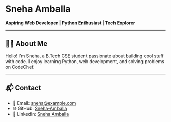 # Sneha Amballa

**Aspiring Web Developer | Python Enthusiast | Tech Explorer**

---

## 👩‍💻 About Me

Hello! I'm Sneha, a B.Tech CSE student passionate about building cool stuff with code. I enjoy learning Python, web development, and solving problems on CodeChef.

---


## 📬 Contact

- 📧 Email: sneha@example.com
- 🌐 GitHub: [Sneha-Amballa](https://github.com/Sneha-Amballa)
- 🔗 LinkedIn: [Sneha Amballa](https://www.linkedin.com/in/sneha-amballa-147646308/)
